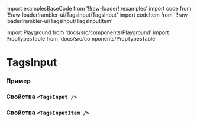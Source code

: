 import examplesBaseCode from '!!raw-loader!./examples'
import code from '!!raw-loader!rambler-ui/TagsInput/TagsInput'
import codeItem from '!!raw-loader!rambler-ui/TagsInput/TagsInputItem'

import Playground from 'docs/src/components/Playground'
import PropTypesTable from 'docs/src/components/PropTypesTable'

# TagsInput

### Пример
<Playground code={examplesBaseCode} title="" />

### Свойства `<TagsInput />`
<PropTypesTable code={code} />

### Свойства `<TagsInputItem />`
<PropTypesTable code={codeItem} />
